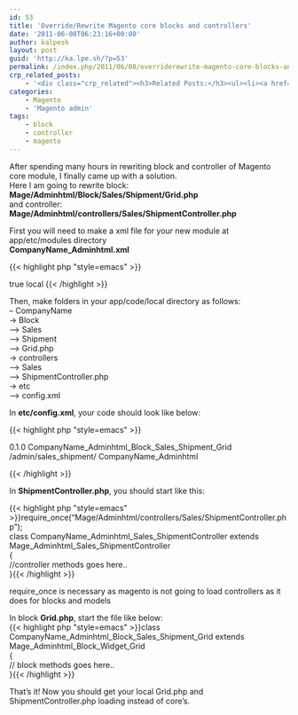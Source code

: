```yaml
---
id: 53
title: 'Override/Rewrite Magento core blocks and controllers'
date: '2011-06-08T06:23:16+00:00'
author: kalpesh
layout: post
guid: 'http://ka.lpe.sh/?p=53'
permalink: /index.php/2011/06/08/overriderewrite-magento-core-blocks-and-controllers/
crp_related_posts:
    - '<div class="crp_related"><h3>Related Posts:</h3><ul><li><a href="http://ka.lpe.sh/2013/05/10/magento-add-attribute-to-order/"     class="crp_title">Magento add attribute to order</a></li><li><a href="http://ka.lpe.sh/2013/05/10/magento-add-attribute-to-category/"     class="crp_title">Magento add attribute to category</a></li><li><a href="http://ka.lpe.sh/2012/04/15/magento-difference-between-source_model-frontend_model-backend_model/"     class="crp_title">Magento: Difference between source_model, frontend_model, backend_model</a></li><li><a href="http://ka.lpe.sh/2012/01/29/magento-advanced-interview-questions/"     class="crp_title">Magento Advanced Interview Questions</a></li><li><a href="http://ka.lpe.sh/2011/12/31/magento-admin-forcing-invoice-and-ship-button-together/"     class="crp_title">Magento Admin &#8211; Forcing Invoice and Ship button together</a></li></ul></div>'
categories:
    - Magento
    - 'Magento admin'
tags:
    - block
    - controller
    - magento
---
```


After spending many hours in rewriting block and controller of Magento core module, I finally came up with a solution.  
Here I am going to rewrite block: **Mage/Adminhtml/Block/Sales/Shipment/Grid.php**  
and controller: **Mage/Adminhtml/controllers/Sales/ShipmentController.php**

First you will need to make a xml file for your new module at app/etc/modules directory  
**CompanyName_Adminhtml.xml**

{{< highlight php "style=emacs" >}}<?xml version="1.0"??>
  
<config>  
 <modules>  
 <companyname_adminhtml>  
 <active>true</active>  
 <codepool>local</codepool>  
 </companyname_adminhtml>  
 </modules>  
</config>{{< /highlight >}}

Then, make folders in your app/code/local directory as follows:  
– CompanyName  
 -> Block  
 —> Sales  
 —-> Shipment  
 ——> Grid.php  
 -> controllers  
 —> Sales  
 —-> ShipmentController.php  
 -> etc  
 —> config.xml

In **etc/config.xml**, your code should look like below:

{{< highlight php "style=emacs" >}}<?xml version="1.0"??>
  
<config>  
 <modules>  
 <companyname_adminhtml>  
 <version>0.1.0</version>  
 </companyname_adminhtml>  
 </modules></config>

 <global>  
 <blocks>  
 <adminhtml>  
 <rewrite>  
 <sales_shipment_grid>CompanyName_Adminhtml_Block_Sales_Shipment_Grid</sales_shipment_grid>  
 </rewrite>  
 </adminhtml>  
 </blocks></global>

 <routers>  
 <adminhtml>  
 <rewrite>  
 <sales_shipment>  
 <from><![CDATA[#^/admin/sales_shipment/$#]]></from>  
 <to>/admin/sales_shipment/</to>  
 </sales_shipment>  
 </rewrite>  
 </adminhtml>  
 </routers>

 <admin>  
 <routers>  
 <adminhtml>  
 <args>  
 <modules>  
 <companyname_adminhtml before="Mage_Adminhtml">CompanyName_Adminhtml</companyname_adminhtml>  
 </modules>  
 </args>  
 </adminhtml>  
 </routers>  
 </admin>

  
{{< /highlight >}}

In **ShipmentController.php**, you should start like this:

{{< highlight php "style=emacs" >}}require_once(“Mage/Adminhtml/controllers/Sales/ShipmentController.php”);  
class CompanyName_Adminhtml_Sales_ShipmentController extends Mage_Adminhtml_Sales_ShipmentController  
{  
 //controller methods goes here..  
}{{< /highlight >}}

require_once is necessary as magento is not going to load controllers as it does for blocks and models

In block **Grid.php**, start the file like below:  
{{< highlight php "style=emacs" >}}class CompanyName_Adminhtml_Block_Sales_Shipment_Grid extends Mage_Adminhtml_Block_Widget_Grid  
{  
 // block methods goes here..  
}{{< /highlight >}}

That’s it! Now you should get your local Grid.php and ShipmentController.php loading instead of core’s.